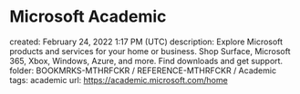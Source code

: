 # Microsoft Academic

created: February 24, 2022 1:17 PM (UTC)
description: Explore Microsoft products and services for your home or business. Shop Surface, Microsoft 365, Xbox, Windows, Azure, and more. Find downloads and get support.
folder: BOOKMRKS-MTHRFCKR / REFERENCE-MTHRFCKR / Academic
tags: academic
url: https://academic.microsoft.com/home